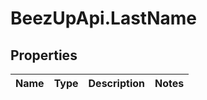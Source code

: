 # BeezUpApi.LastName

## Properties
Name | Type | Description | Notes
------------ | ------------- | ------------- | -------------



